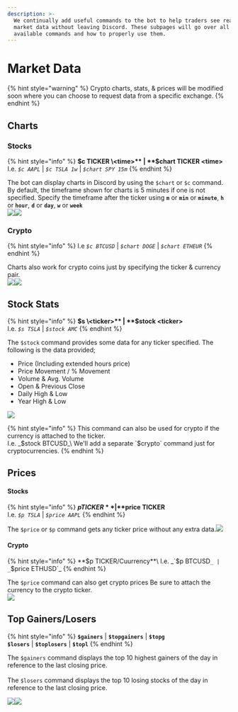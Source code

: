 ```yaml
---
description: >-
  We continually add useful commands to the bot to help traders see real time
  market data without leaving Discord. These subpages will go over all the
  available commands and how to properly use them.
---
```


# Market Data

{% hint style="warning" %}
Crypto charts, stats, & prices will be modified soon where you can choose to request data from a specific exchange.
{% endhint %}

## Charts

### Stocks

{% hint style="info" %}
**$c TICKER \<time>** | **$chart TICKER \<time>**\
I.e. _`$c AAPL`_ | _`$c TSLA 1w`_ | _`$chart SPY 15m`_
{% endhint %}

The bot can display charts in Discord by using the `$chart` or `$c` command. By default, the timeframe shown for charts is 5 minutes if one is not specified. Specify the timeframe after the ticker using **`m`** or **`min`** or **`minute`**, **`h`** or **`hour`**, **`d`** or **`day`**, **`w`** or **`week`**\
![](<../.gitbook/assets/image (171).png>)![](<../.gitbook/assets/image (62).png>)

### Crypto

{% hint style="info" %}
I.e _`$c BTCUSD`_ | _`$chart DOGE`_ | _`$chart ETHEUR`_
{% endhint %}

Charts also work for crypto coins just by specifying the ticker & currency pair.\
![](<../.gitbook/assets/image (73).png>)![](<../.gitbook/assets/image (174).png>)

## Stock Stats

{% hint style="info" %}
**$s \<ticker>** | **$stock \<ticker>**\
I.e. _`$s TSLA`_ | _`$stock AMC`_
{% endhint %}

The `$stock` command provides some data for any ticker specified. The following is the data provided;

* Price (Including extended hours price)
* Price Movement / % Movement
* Volume & Avg. Volume
* Open & Previous Close
* Daily High & Low
* Year High & Low

![](<../.gitbook/assets/image (131).png>)

{% hint style="info" %}
This command can also be used for crypto if the currency is attached to the ticker.\
I.e. _$stock BTCUSD_\
We'll add a separate `$crypto` command just for cryptocurrencies.
{% endhint %}

## Prices

#### Stocks

{% hint style="info" %}
**$p TICKER** | **$price TICKER**\
I.e. _`$p TSLA`_ | _`$price AAPL`_
{% endhint %}

The `$price` or `$p` command gets any ticker price without any extra data.![](<../.gitbook/assets/image (81).png>)

#### Crypto

{% hint style="info" %}
**$p TICKER/Cuurrency**\
I.e. _`$p BTCUSD`_ | _`$price ETHUSD`_
{% endhint %}

The `$price` command can also get crypto prices Be sure to attach the currency to the crypto ticker. \
![](<../.gitbook/assets/image (80).png>)

## Top Gainers/Losers

{% hint style="info" %}
**`$gainers`** | **`$topgainers`** | **`$topg`**\
**`$losers`** | **`$toplosers`** | **`$topl`**
{% endhint %}

The `$gainers` command displays the top 10 highest gainers of the day in reference to the last closing price.\
\
The `$losers` command displays the top 10 losing stocks of the day in reference to the last closing price.

![](<../.gitbook/assets/image (34).png>)![](<../.gitbook/assets/image (155).png>)
